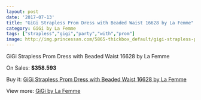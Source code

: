 ```yaml
---
layout: post
date: '2017-07-13'
title: "GiGi Strapless Prom Dress with Beaded Waist 16628 by La Femme"
category: GiGi by La Femme
tags: ["strapless","gigi","party","with","prom"]
image: http://img.princessan.com/5865-thickbox_default/gigi-strapless-prom-dress-with-beaded-waist-16628-by-la-femme.jpg
---
```

GiGi Strapless Prom Dress with Beaded Waist 16628 by La Femme

On Sales: **$358.593**
<a href="https://www.princessan.com/en/gigi-by-la-femme/2679-gigi-strapless-prom-dress-with-beaded-waist-16628-by-la-femme.html"><amp-img layout="responsive" width="600" height="600" src="//img.princessan.com/5865-thickbox_default/gigi-strapless-prom-dress-with-beaded-waist-16628-by-la-femme.jpg" alt="GiGi Strapless Prom Dress with Beaded Waist 16628 by La Femme 0" /></a>
<a href="https://www.princessan.com/en/gigi-by-la-femme/2679-gigi-strapless-prom-dress-with-beaded-waist-16628-by-la-femme.html"><amp-img layout="responsive" width="600" height="600" src="//img.princessan.com/5866-thickbox_default/gigi-strapless-prom-dress-with-beaded-waist-16628-by-la-femme.jpg" alt="GiGi Strapless Prom Dress with Beaded Waist 16628 by La Femme 1" /></a>

Buy it: [GiGi Strapless Prom Dress with Beaded Waist 16628 by La Femme](https://www.princessan.com/en/gigi-by-la-femme/2679-gigi-strapless-prom-dress-with-beaded-waist-16628-by-la-femme.html "GiGi Strapless Prom Dress with Beaded Waist 16628 by La Femme")

View more: [GiGi by La Femme](https://www.princessan.com/en/21-gigi-by-la-femme "GiGi by La Femme")